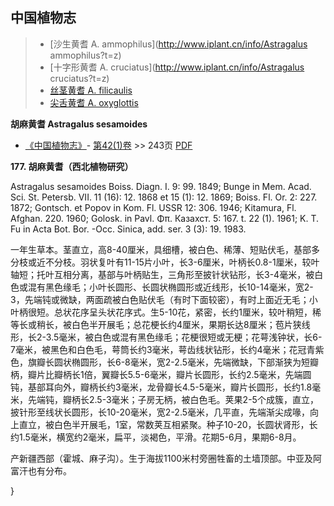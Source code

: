

## 中国植物志

> * [沙生黄耆  A.  ammophilus](http://www.iplant.cn/info/Astragalus ammophilus?t=z)
> * [十字形黄耆  A.  cruciatus](http://www.iplant.cn/info/Astragalus cruciatus?t=z)
> * [丝茎黄耆  A.  filicaulis](Astragalus-filicaulis-丝茎黄耆.md)
> * [尖舌黄耆  A.  oxyglottis](Astragalus-oxyglottis-尖舌黄耆.md)

**胡麻黄耆 Astragalus sesamoides**

* [《中国植物志》](http://www.iplant.cn/frps)- [第42(1)卷](http://www.iplant.cn/frps/vol/42(1)) >> 243页 [PDF](http://www.iplant.cn/frps/pdf/42(1)/243.pdf)

**177. 胡麻黄耆（西北植物研究）**

Astragalus sesamoides Boiss. Diagn. I. 9: 99. 1849; Bunge in Mem. Acad. Sci. St. Petersb. VII. 11 (16): 12. 1868 et 15 (1): 12. 1869; Boiss. Fl. Or. 2: 227. 1872; Gontsch. et Popov in Kom. Fl. USSR 12: 306. 1946; Kitamura, Fl. Afghan. 220. 1960; Golosk. in Pavl. Φπ. Казахст. 5: 167. t. 22 (1). 1961; K. T. Fu in Acta Bot. Bor. -Occ. Sinica, add. ser. 3 (3): 19. 1983.

一年生草本。茎直立，高8-40厘米，具细槽，被白色、稀薄、短贴伏毛，基部多分枝或近不分枝。羽状复叶有11-15片小叶，长3-6厘米，叶柄长0.8-1厘米，较叶轴短；托叶互相分离，基部与叶柄贴生，三角形至披针状钻形，长3-4毫米，被白色或混有黑色缘毛；小叶长圆形、长圆状椭圆形或近线形，长10-14毫米，宽2-3，先端钝或微缺，两面疏被白色贴伏毛（有时下面较密），有时上面近无毛；小叶柄很短。总状花序呈头状花序式。生5-10花，紧密，长约1厘米，较叶稍短，稀等长或稍长，被白色半开展毛；总花梗长约4厘米，果期长达8厘米；苞片狭线形，长2-3.5毫米，被白色或混有黑色缘毛；花梗很短或无梗；花萼浅钟状，长6-7毫米，被黑色和白色毛，萼筒长约3毫米，萼齿线状钻形，长约4毫米；花冠青紫色，旗瓣长圆状椭圆形，长6-8毫米，宽2-2.5毫米，先端微缺，下部渐狭为短瓣柄，瓣片比瓣柄长1倍，翼瓣长5.5-6毫米，瓣片长圆形，长约2.5毫米，先端圆钝，基部耳向外，瓣柄长约3毫米，龙骨瓣长4.5-5毫米，瓣片长圆形，长约1.8毫米，先端钝，瓣柄长2.5-3毫米；子房无柄，被白色毛。荚果2-5个成簇，直立，披针形至线状长圆形，长10-20毫米，宽2-2.5毫米，几平直，先端渐尖成喙，向上直立，被白色半开展毛，1室，常数荚互相紧聚。种子10-20，长圆状肾形，长约1.5毫米，横宽约2毫米，扁平，淡褐色，平滑。花期5-6月，果期6-8月。

产新疆西部（霍城、麻子沟）。生于海拔1100米村旁圈牲畜的土墙顶部。中亚及阿富汗也有分布。

}